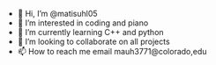 - 👋 Hi, I’m @matisuhl05
- 👀 I’m interested in coding and piano
- 🌱 I’m currently learning C++ and python
- 💞️ I’m looking to collaborate on all projects
- 📫 How to reach me email mauh3771@colorado,edu

<!---
matisuhl05/matisuhl05 is a ✨ special ✨ repository because its `README.md` (this file) appears on your GitHub profile.
You can click the Preview link to take a look at your changes.
--->
